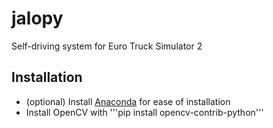 # jalopy
Self-driving system for Euro Truck Simulator 2

## Installation
* (optional) Install [Anaconda](https://anaconda.com) for ease of installation
* Install OpenCV with '''pip install opencv-contrib-python'''
